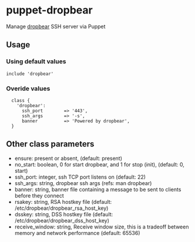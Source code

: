 # puppet-dropbear

Manage [dropbear](https://matt.ucc.asn.au/dropbear/dropbear.html) SSH server via Puppet

## Usage

### Using default values
```
include 'dropbear'
```

### Overide values
```
  class {
    'dropbear':
      ssh_port        => '443',
      ssh_args        => '-s',
      banner          => 'Powered by dropbear',
  }
```

## Other class parameters
* ensure: present or absent, (default: present)
* no\_start: boolean, 0 for start dropbear, and 1 for stop (init), (default: 0, start)
* ssh\_port: integer, ssh TCP port listens on (default: 22)
* ssh\_args: string, dropbear ssh args (refs: man dropbear)
* banner: string, banner file containing a message to be sent to clients before they connect
* rsakey: string, RSA hostkey file (default: /etc/dropbear/dropbear\_rsa\_host\_key)
* dsskey: string, DSS hostkey file (default: /etc/dropbear/dropbear\_dss\_host\_key)
* receive\_window: string, Receive window size, this is a tradeoff between memory and network performance (default: 65536)
